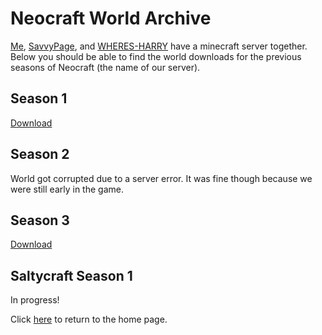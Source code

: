 # Neocraft World Archive
[Me](https://github.com/thecoder08), [SavvyPage](https://github.com/SavvyPage), and [WHERES-HARRY](https://github.com/WHERES-HARRY) have a minecraft server together. Below you should be able to find the world downloads for the previous seasons of Neocraft (the name of our server).
## Season 1
[Download](https://raw.githubusercontent.com/thecoder08/neocraft-archive/master/season1.zip)
## Season 2
World got corrupted due to a server error. It was fine though because we were still early in the game.
## Season 3
[Download](https://raw.githubusercontent.com/thecoder08/neocraft-archive/master/season3.zip)
## Saltycraft Season 1
In progress!

Click [here](/) to return to the home page.
